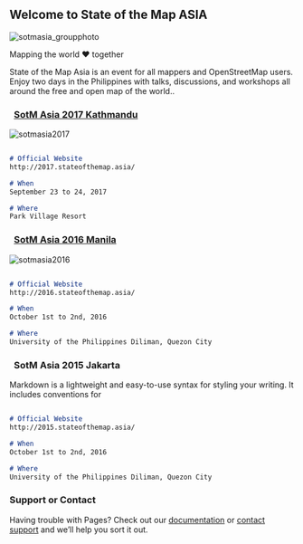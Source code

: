 ## Welcome to State of the Map ASIA

![sotmasia_groupphoto](https://user-images.githubusercontent.com/416977/32729963-e6ead1c8-c8c8-11e7-8446-4b073e50b3b5.jpg)


Mapping the world ♥ together

State of the Map Asia is an event for all mappers and OpenStreetMap users. Enjoy two days in the Philippines with talks, discussions, and workshops all around the free and open map of the world..

###   [SotM Asia 2017 Kathmandu](http://2017.stateofthemap.asia/)
![sotmasia2017](https://user-images.githubusercontent.com/416977/32729741-217b6cf4-c8c8-11e7-96f5-73a4cfcaaad8.jpg)

``` markdown

# Official Website
http://2017.stateofthemap.asia/

# When
September 23 to 24, 2017

# Where
Park Village Resort
```

###   [SotM Asia 2016 Manila](http://2017.stateofthemap.asia/)
![sotmasia2016](https://user-images.githubusercontent.com/416977/32730105-5b7dc112-c8c9-11e7-9a15-8b6035c4c67b.jpg)

``` markdown

# Official Website
http://2016.stateofthemap.asia/

# When
October 1st to 2nd, 2016

# Where
University of the Philippines Diliman, Quezon City
```

###   SotM Asia 2015 Jakarta

Markdown is a lightweight and easy-to-use syntax for styling your writing. It includes conventions for

``` markdown

# Official Website
http://2015.stateofthemap.asia/

# When
October 1st to 2nd, 2016

# Where
University of the Philippines Diliman, Quezon City
```





### Support or Contact

Having trouble with Pages? Check out our [documentation](https://help.github.com/categories/github-pages-basics/) or [contact support](https://github.com/contact) and we’ll help you sort it out.
